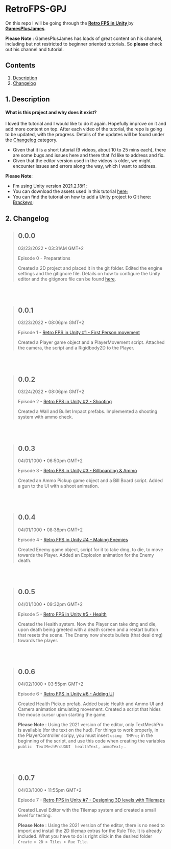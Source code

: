 #  RetroFPS-GPJ
On this repo I will be going through the **[Retro FPS in Unity ](https://youtu.be/Kgjth3nRsFc)** by **[GamesPlusJames](https://www.youtube.com/channel/UCyBsvsU7uiurMiBZIYXvnyg)**. 

**Please Note** :
GamesPlusJames has loads of great content on his channel, including but not restricted to beginner oriented tutorials. So **please** check out his channel and tutorial.




## Contents

1. [ Description ](#description)
2. [ Changelog ](#changelog)

## 1. Description
#### What is this project and why does it exist?

I loved the tutorial and I would like to do it again. Hopefully improve on it and add more content on top. 
After each video of the tutorial, the repo is going to be updated, with the progress. Details of the updates will be found under the [ Changelog ](#changelog) category.
- Given that it is a short tutorial (9 videos, about 10 to 25 mins each), there are some bugs and issues here and there that I'd  like to address and fix. 
- Given that the editor version used in the videos is older, we might encounter issues and errors along the way, which I want to address.

**Please Note**:
- I'm using Unity version 2021.2.18f1;
- You can download the assets used in this tutorial [here](https://www.dropbox.com/s/juihs7yq93x1aon/GPJ_FPS_Assets.zip?dl=0);
- You can find the tutorial on how to add a Unity project to Git here: [Brackeys](https://www.youtube.com/watch?v=qpXxcvS-g3g);

## 2. Changelog




>## 0.0.0
>03/23/2022 • 03:31AM GMT+2
>
> Episode 0 - Preparations
>
>Created a 2D project and placed it in the git folder. Edited the engine settings and the gitignore file.
>Details on how to configure the Unity editor and the gitignore file can be found [here](https://www.youtube.com/watch?v=qpXxcvS-g3g).
>
<br/><br/>

>## 0.0.1
>03/23/2022 • 08:06pm GMT+2
>
>  Episode 1 - [Retro FPS in Unity #1 - First Person movement](https://youtu.be/Kgjth3nRsFc)
>
>Created a Player game object and a PlayerMovement script. 
>Attached the camera, the script and a Rigidbody2D to the Player. 
>
<br/><br/>

>## 0.0.2
>03/24/2022 • 08:06pm GMT+2
>
>  Episode 2 - [Retro FPS in Unity #2 - Shooting ](https://youtu.be/4H6-obIxnjg)
>
>Created a Wall and Bullet Impact prefabs. 
>Implemented a shooting system with ammo check. 
>
<br/><br/>

>## 0.0.3
>04/01/1000 • 06:50pm GMT+2
>
>  Episode 3 - [Retro FPS in Unity #3 - Billboarding & Ammo ](https://youtu.be/oY0p3QqpkBg)
>
>Created an Ammo Pickup game object and a Bill Board script. 
>Added a gun to the UI with a shoot animation. 
>
<br/><br/>

>## 0.0.4
>04/01/1000 • 08:38pm GMT+2
>
>  Episode 4 - [Retro FPS in Unity #4 - Making Enemies ](https://youtu.be/ntDhEmd8kCQ)
>
>Created Enemy game object, script for it to take dmg, to die, to move towards the Player. 
>Added an Explosion animation for the Enemy death. 
>
<br/><br/>

>## 0.0.5
>04/01/1000 • 09:32pm GMT+2
>
>  Episode 5 - [Retro FPS in Unity #5 - Health ](https://youtu.be/ohLbQb2iTpk)
>
>Created the Health system. Now the Player can take dmg and die, upon death being greeted with a death screen and a restart button that resets the scene. 
>The Enemy now shoots bullets (that deal dmg) towards the player. 
>
<br/><br/>

>## 0.0.6
>04/02/1000 • 03:55pm GMT+2
>
>  Episode 6 - [Retro FPS in Unity #6 - Adding UI ](https://youtu.be/qcjPANvdIwg)
>
>Created Health Pickup prefab. Added basic Health and Ammo UI and Camera animation simulating movement.
>Created a script that hides the mouse cursor upon starting the game.
>
>**Please Note** : Using the 2021 version of the editor, only TextMeshPro is available (for the text on the hud).
>For things to work properly, in the PlayerController scripy, you must insert `using  TMPro;` in the beginning of the script, and use this code when creating the variables `public  TextMeshProUGUI  healthText, ammoText;` .
>
<br/><br/>
>## 0.0.7
>04/03/1000 • 11:55pm GMT+2
>
>  Episode 7 - [Retro FPS in Unity #7 - Designing 3D levels with Tilemaps](https://youtu.be/MCRgJIU54pc)
>
>Created Level Editor with the Tilemap system and created a small level for testing.
>
>**Please Note** : Using the 2021 version of the editor, there is no need to import and install the 2D tilemap extras for the Rule Tile. It is already included. 
>What you have to do is right click in the desired folder `Create > 2D > Tiles > Rue Tile`.
>
<br/><br/>


